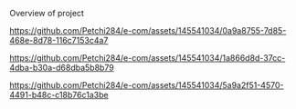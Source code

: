 Overview of project 


https://github.com/Petchi284/e-com/assets/145541034/0a9a8755-7d85-468e-8d78-116c7153c4a7




https://github.com/Petchi284/e-com/assets/145541034/1a866d8d-37cc-4dba-b30a-d68dba5b8b79





https://github.com/Petchi284/e-com/assets/145541034/5a9a2f51-4570-4491-b48c-c18b76c1a3be
